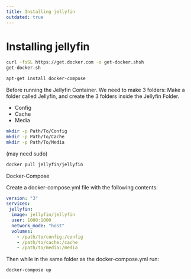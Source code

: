 ```yaml
---
title: Installing jellyfin
outdated: true
---
```


# Installing jellyfin

```bash
curl -fsSL https://get.docker.com -o get-docker.shsh
get-docker.sh
```

```bash
apt-get install docker-compose
```

Before running the Jellyfin Container. We need to make 3 folders:
Make a folder called Jellyfin, and create the 3 folders inside the Jellyfin Folder.

* Config
* Cache
* Media

```bash
mkdir -p Path/To/Config
mkdir -p Path/To/Cache
mkdir -p Path/To/Media
```

(may need sudo)

```bash
docker pull jellyfin/jellyfin
```

Docker-Compose

Create a docker-compose.yml file with the following contents:

```yaml
version: "3"
services:
 jellyfin:
  image: jellyfin/jellyfin
  user: 1000:1000
  network_mode: "host"
  volumes:
    - /path/to/config:/config
    - /path/to/cache:/cache
    - /path/to/media:/media
```

Then while in the same folder as the docker-compose.yml run:

```bash
docker-compose up
```